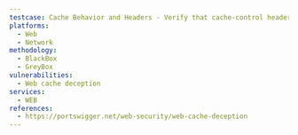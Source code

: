```yaml
---
testcase: Cache Behavior and Headers - Verify that cache-control headers (Cache-Control; no-store, private) in the Web (HTTP/HTTPS) service are properly preventing user-specific or sensitive data from being cached
platforms: 
  - Web
  - Network
methodology: 
  - BlackBox
  - GreyBox
vulnerabilities:
  - Web cache deception
services:
  - WEB
references:
  - https://portswigger.net/web-security/web-cache-deception
---
```

